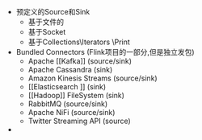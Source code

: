 - 预定义的Source和Sink
	- 基于文件的
	- 基于Socket
	- 基于Collections\\Iterators \\Print
- Bundled Connectors (Flink项目的一部分,但是独立发包)
	- Apache [[Kafka]] (source/sink)
	- Apache Cassandra (sink)
	- Amazon Kinesis Streams (source/sink)
	- [[Elasticsearch ]] (sink)
	- [[Hadoop]] FileSystem (sink)
	- RabbitMQ (source/sink)
	- Apache NiFi (source/sink)
	- Twitter Streaming API (source)
-
